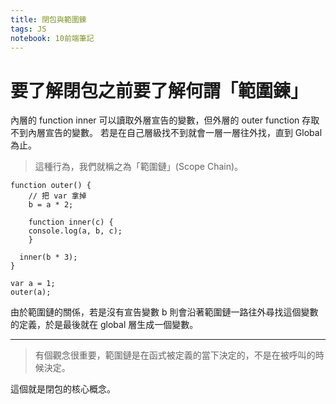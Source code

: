 ```yaml
---
title: 閉包與範圍鍊
tags: JS
notebook: 10前端筆記
---
```


# 要了解閉包之前要了解何謂「範圍鍊」

內層的 function inner 可以讀取外層宣告的變數，但外層的 outer function 存取不到內層宣告的變數。 若是在自己層級找不到就會一層一層往外找，直到 Global 為止。

>這種行為，我們就稱之為「範圍鏈」(Scope Chain)。

```JS
function outer() {
    // 把 var 拿掉
    b = a * 2;

    function inner(c) {
    console.log(a, b, c);
    }

  inner(b * 3);
}

var a = 1;
outer(a);
```

由於範圍鏈的關係，若是沒有宣告變數 b 則會沿著範圍鏈一路往外尋找這個變數的定義，於是最後就在 global 層生成一個變數。

---

>有個觀念很重要，範圍鏈是在函式被定義的當下決定的，不是在被呼叫的時候決定。

這個就是閉包的核心概念。